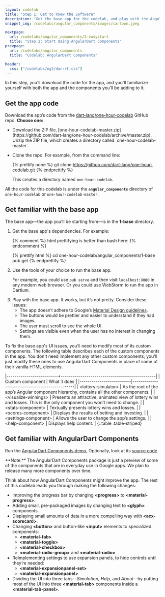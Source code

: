 ```yaml
---
layout: codelab
title: "Step 1: Get to Know the Software"
description: "Get the base app for the codelab, and play with the AngularDart Component demo."
snippet_img: /codelabs/angular_components/images/cartoon.jpeg

nextpage:
  url: /codelabs/angular_components/2-easystart
  title: "Step 2: Start Using AngularDart Components"
prevpage:
  url: /codelabs/angular_components
  title: "Codelab: AngularDart Components"

header:
  css: ["/codelabs/ng2/darrrt.css"]
---
```



In this step, you’ll download the code for the app, and you’ll familiarize yourself with both the app and the components you’ll be adding to it.


## <i class="fa fa-money"> </i> Get the app code

Download the app’s code from the
[dart-lang/one-hour-codelab](https://github.com/dart-lang/one-hour-codelab)
GitHub repo. **Choose one:**

<ul markdown="1">

<li markdown="1">
  Download the ZIP file,
  [one-hour-codelab-master.zip](https://github.com/dart-lang/one-hour-codelab/archive/master.zip).
  Unzip the ZIP file, which creates a directory called
  `one-hour-codelab-master`.
</li>

<li> 
  <p> Clone the repo. For example, from the command line: </p>

{% prettify none %}
git clone https://github.com/dart-lang/one-hour-codelab.git
{% endprettify %}

<p> This creates a directory named <code>one-hour-codelab</code>. </p>
</li>
</ul>

All the code for this codelab is under the **`angular_components`**
directory of `one-hour-codelab` or `one-hour-codelab-master`.


## <i class="fa fa-money"> </i> Get familiar with the base app

The base app—the app you’ll be starting from—is in the **1-base** directory.

<ol markdown="1">
<li>
  <p> Get the base app's dependencies. For example: </p>

{% comment %}
html prettifying is better than bash here:
{% endcomment %}

{% prettify html %}
cd one-hour-codelab/angular_components/1-base
pub get
{% endprettify %}
</li>

<li markdown="1">
Use the tools of your choice to run the base app.

For example, you could use `pub serve` and then visit `localhost:8080` in any modern web browser. Or you could use WebStorm to run the app in Dartium.
</li>

<li markdown="1">
Play with the base app. It works, but it’s not pretty. Consider these issues:

* The app doesn’t adhere to Google’s
  [Material Design guidelines](https://material.google.com).
* The buttons would be prettier and easier to understand if they had images.
* The user must scroll to see the whole UI.
* Settings are visible even when the user has no interest in changing them.
</li></ol>

To fix the base app's UI issues,
you’ll need to modify most of its custom components.
The following table describes each of the custom components in the app.
You don't need implement any other custom components;
you'll just modify these ones to use AngularDart Components in place of
some of their vanilla HTML elements.

|--------------------------+------------------------------------------------|
| Custom component         | What it does                                   |
|--------------------------|------------------------------------------------|
| <nobr>&lt;lottery-simulator></nobr>  | As the root of the app’s Angular component hierarchy, contains all the other components. |
| <nobr>&lt;visualize-winnings></nobr> | Presents an attractive, animated view of lottery wins and losses. This is the only component you won’t need to change. |
| <nobr>&lt;stats-component></nobr>    | Textually presents lottery wins and losses. |
| <nobr>&lt;scores-component></nobr>   | Displays the results of betting and investing. |
| <nobr>&lt;settings-component></nobr> | Allows the user to change the app’s settings. |
| <nobr>&lt;help-component></nobr>     | Displays help content. |
{:.table .table-striped}


## <i class="fa fa-money"> </i> Get familiar with AngularDart Components

Run the [AngularDart Components demo.](https://dart-lang.github.io/angular_components_example/)
Optionally, look at its [source code](https://github.com/dart-lang/angular_components_example).

<aside class="alert alert-info" markdown="1">
**Note:**
The AngularDart Components package is just a preview
of some of the components that are in everyday use in Google apps.
We plan to release many more components over time.
</aside>

Think about how AngularDart Components might improve the app. The rest of this codelab leads you through making the following changes:

*   Improving the progress bar by changing **\<progress>** to **\<material-progress>**.
*   Adding small, pre-packaged images by changing text to **\<glyph>** components.
*   Displaying small amounts of data in a more compelling way with **\<acx-scorecard>**.
*   Changing **\<button>** and button-like **\<input>** elements to specialized components:
    *   **\<material-fab>**
    *   **\<material-toggle>**
    *   **\<material-checkbox>**
    *   **\<material-radio-group>** and **\<material-radio>**
*   Reimplementing settings to use expansion panels, to hide controls until they’re needed:
    *   **\<material-expansionpanel-set>**
    *   **\<material-expansionpanel>**
*   Dividing the UI into three tabs—*Simulation, Help,* and *About*—by putting most of the UI into three **\<material-tab>** components inside a **\<material-tab-panel>**.
